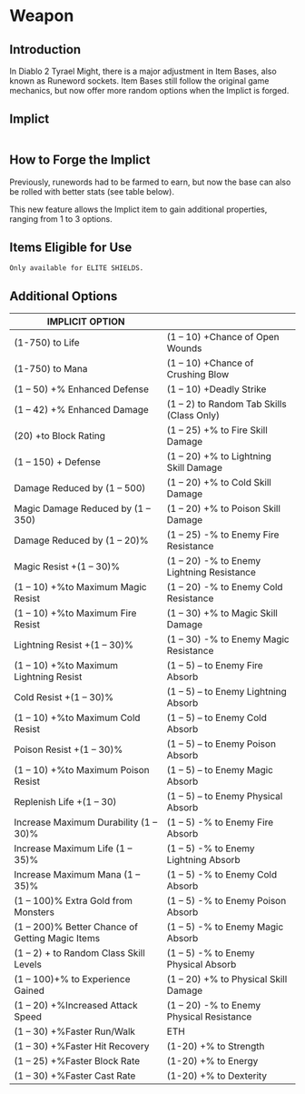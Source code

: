 # Weapon

## Introduction

In Diablo 2 Tyrael Might, there is a major adjustment in Item Bases, also known as Runeword sockets. Item Bases still follow the original game mechanics, but now offer more random options when the Implict is forged.

## Implict

<figure><img src="../../../.gitbook/assets/image (59).png" alt=""><figcaption></figcaption></figure>

## How to Forge the Implict

Previously, runewords had to be farmed to earn, but now the base can also be rolled with better stats (see table below).

This new feature allows the Implict item to gain additional properties, ranging from 1 to 3 options.

## Items Eligible for Use

```
Only available for ELITE SHIELDS.
```

## Additional Options

| IMPLICIT OPTION                                |                                           |
| --------------------------------------------- | ----------------------------------------- |
| (1-750) to Life                               | (1 – 10) +Chance of Open Wounds           |
| (1-750) to Mana                               | (1 – 10) +Chance of Crushing Blow         |
| (1 – 50) +% Enhanced Defense                  | (1 – 10) +Deadly Strike                   |
| (1 – 42) +% Enhanced Damage                   | (1 – 2) to Random Tab Skills (Class Only) |
| (20) +to Block Rating                         | (1 – 25) +% to Fire Skill Damage          |
| (1 – 150) + Defense                           | (1 – 20) +% to Lightning Skill Damage     |
| Damage Reduced by (1 – 500)                   | (1 – 20) +% to Cold Skill Damage          |
| Magic Damage Reduced by (1 – 350)             | (1 – 20) +% to Poison Skill Damage        |
| Damage Reduced by (1 – 20)%                   | (1 – 25) -% to Enemy Fire Resistance      |
| Magic Resist +(1 – 30)%                       | (1 – 20) -% to Enemy Lightning Resistance |
| (1 – 10) +%to Maximum Magic Resist            | (1 – 20) -% to Enemy Cold Resistance      || Fire Resist +(1 – 30)%                          | (1 – 20) -% to Enemy Poison Resistance    |
| (1 – 10) +%to Maximum Fire Resist               | (1 – 30) +% to Magic Skill Damage         |
| Lightning Resist +(1 – 30)%                     | (1 – 30) -% to Enemy Magic Resistance     |
| (1 – 10) +%to Maximum Lightning Resist          | (1 – 5) – to Enemy Fire Absorb            |
| Cold Resist +(1 – 30)%                          | (1 – 5) – to Enemy Lightning Absorb       |
| (1 – 10) +%to Maximum Cold Resist               | (1 – 5) – to Enemy Cold Absorb            |
| Poison Resist +(1 – 30)%                        | (1 – 5) – to Enemy Poison Absorb          |
| (1 – 10) +%to Maximum Poison Resist             | (1 – 5) – to Enemy Magic Absorb           |
| Replenish Life +(1 – 30)                        | (1 – 5) – to Enemy Physical Absorb        |
| Increase Maximum Durability (1 – 30)%           | (1 – 5) -% to Enemy Fire Absorb           |
| Increase Maximum Life (1 – 35)%                 | (1 – 5) -% to Enemy Lightning Absorb      |
| Increase Maximum Mana (1 – 35)%                 | (1 – 5) -% to Enemy Cold Absorb           |
| (1 – 100)% Extra Gold from Monsters             | (1 – 5) -% to Enemy Poison Absorb         |
| (1 – 200)% Better Chance of Getting Magic Items | (1 – 5) -% to Enemy Magic Absorb          |
| (1 – 2) + to Random Class Skill Levels          | (1 – 5) -% to Enemy Physical Absorb       |
| (1 – 100)+% to Experience Gained                | (1 – 20) +% to Physical Skill Damage      |
| (1 – 20) +%Increased Attack Speed               | (1 – 20) -% to Enemy Physical Resistance  |
| (1 – 30) +%Faster Run/Walk                      | ETH                                       |
| (1 – 30) +%Faster Hit Recovery                  | (1-20) +% to Strength                     |
| (1 – 25) +%Faster Block Rate                    | (1-20) +% to Energy                       |
| (1 – 30) +%Faster Cast Rate                     | (1-20) +% to Dexterity                    || (1 -2 ) + to All Skills | (1-20) +% to Vitality |